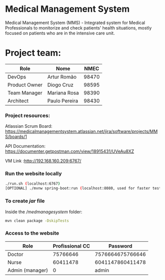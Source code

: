 # Medical Management System
Medical Management System (MMS) - Integrated system for Medical Professionals to monitorize and check patients' health situations, mostly focused on patients who are in the intensive care unit.



# Project team:

| Role          | Nome          | NMEC  |
| ------------- | ------------- | ----- |
| DevOps        | Artur Romão   | 98470 |
| Product Owner | Diogo Cruz    | 98595 |
| Team Manager  | Mariana Rosa  | 98390 |
| Architect     | Paulo Pereira | 98430 |



### Project resources:

Atlassian Scrum Board: https://medicalmanagementsystem.atlassian.net/jira/software/projects/MMS/boards/1

API Documentation: https://documenter.getpostman.com/view/18915431/UVeAu8XZ

VM Link :http://192.168.160.209:6767/



### Run the website locally

```bash
./run.sh (localhost:6767)
[OPTIONAL] ./mvnw spring-boot:run (localhost:8080, used for faster testing purposes)
```



### To create *jar* file

Inside the */medmanagesystem* folder:

```bash
mvn clean package -DskipTests
```



### Access to the website

| Role            | Profissional CC  | Password         |
| ----------------|------------------|------------------|
| Doctor          | 75766646         | 7576664675766646 |
| Nurse           | 60411478         | 6041147860411478 |
| Admin (manager) | 0                | admin            |


